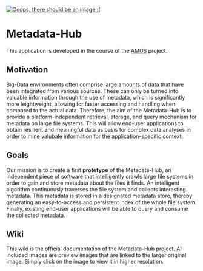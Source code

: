 
[![Ooops, there should be an image :(](https://raw.githubusercontent.com/amos-project2/metadata-hub/80a7f8b2d957d19a4988b07c315b5565f1c343d4/documentation/images/logo_prev.png)](https://raw.githubusercontent.com/amos-project2/metadata-hub/8764db84876c347f9f142f34d30a2410960852ee/documentation/images/logo.png)

# Metadata-Hub

This application is developed in the course of the
[AMOS](https://oss.cs.fau.de/teaching/specific/amos/)
project.

## Motivation
Big-Data environments often comprise large amounts of data that have been
integrated from various sources. These can only be turned into valuable
information through the use of metadata, which is significantly more
leightweight, allowing for faster accessing and handling when compared to the
actual data. Therefore, the aim of the Metadata-Hub is to provide a
platform-independent retrieval, storage, and query mechanism for metadata on
large file systems. This will allow end-user applications to obtain resilient
and meaningful data as basis for complex data analyses in order to mine valubale
information for the application-specific context.

## Goals
Our mission is to create a first **prototype** of the Metadata-Hub, an independent
piece of software that intelligently crawls large file systems in order to gain
and store metadata about the files it finds. An intelligent algorithm
continuously traverses the file system and collects interesting metadata.
This metadata is stored in a designated metadata store, thereby generating an
easy-to-access and persistent index of the whole file system.
Finally, existing end-user applications will be able to query and consume the
collected metadata.

## Wiki
This wiki is the official documentation of the Metadata-Hub project.
All included images are preview images that are linked to the larger original
image.
Simply click on the image to view it in higher resolution.
